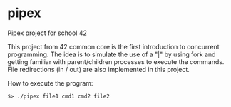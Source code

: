 # pipex

  Pipex project for school 42

This project from 42 common core is the first introduction to concurrent programming.
The idea is to simulate the use of a "|" by using fork and getting familiar with 
parent/children processes to execute the commands.
File redirections (in / out) are also implemented in this project.

How to execute the program:
```
$> ./pipex file1 cmd1 cmd2 file2
```
